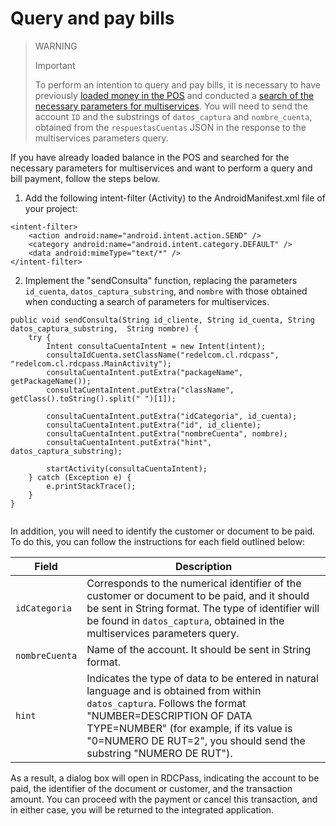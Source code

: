 # Query and pay bills

> WARNING 
> 
> Important 
>
> To perform an intention to query and pay bills, it is necessary to have previously [loaded money in the POS](/developers/en/docs/redelcom/local-integration/android/payments-processing/load-money-in-pos) and conducted a [search of the necessary parameters for multiservices](/developers/en/docs/redelcom/local-integration/android/payments-processing/query-multiservice-parameters). You will need to send the account `ID` and the substrings of `datos_captura` and `nombre_cuenta`, obtained from the `respuestasCuentas` JSON in the response to the multiservices parameters query.


If you have already loaded balance in the POS and searched for the necessary parameters for multiservices and want to perform a query and bill payment, follow the steps below.

1. Add the following intent-filter (Activity) to the AndroidManifest.xml file of your project:

```android
<intent-filter> 
	<action android:name="android.intent.action.SEND" /> 
	<category android:name="android.intent.category.DEFAULT" /> 
	<data android:mimeType="text/*" /> 
</intent-filter>

```

2. Implement the "sendConsulta" function, replacing the parameters `id_cuenta`, `datos_captura_substring`, and `nombre` with those obtained when conducting a search of parameters for multiservices.

```android
public void sendConsulta(String id_cliente, String id_cuenta, String datos_captura_substring,  String nombre) { 
	try { 
		Intent consultaCuentaIntent = new Intent(intent); 
		consultaIdCuenta.setClassName("redelcom.cl.rdcpass",  "redelcom.cl.rdcpass.MainActivity"); 
		consultaCuentaIntent.putExtra("packageName", getPackageName()); 
		consultaCuentaIntent.putExtra("className", getClass().toString().split(" ")[1]);   
	
		consultaCuentaIntent.putExtra("idCategoria", id_cuenta); 
		consultaCuentaIntent.putExtra("id", id_cliente); 
		consultaCuentaIntent.putExtra("nombreCuenta", nombre); 
		consultaCuentaIntent.putExtra("hint", datos_captura_substring); 
	
		startActivity(consultaCuentaIntent); 
	} catch (Exception e) { 
 		e.printStackTrace(); 
	} 
} 
 
```


In addition, you will need to identify the customer or document to be paid. To do this, you can follow the instructions for each field outlined below:

| Field | Description |
|---|---|
| `idCategoria` | Corresponds to the numerical identifier of the customer or document to be paid, and it should be sent in String format. The type of identifier will be found in `datos_captura`, obtained in the multiservices parameters query. |
| `nombreCuenta` | Name of the account. It should be sent in String format. |
| `hint` | Indicates the type of data to be entered in natural language and is obtained from within `datos_captura`. Follows the format "NUMBER=DESCRIPTION OF DATA TYPE=NUMBER" (for example, if its value is "0=NUMERO DE RUT=2", you should send the substring "NUMERO DE RUT"). |

As a result, a dialog box will open in RDCPass, indicating the account to be paid, the identifier of the document or customer, and the transaction amount. You can proceed with the payment or cancel this transaction, and in either case, you will be returned to the integrated application.
